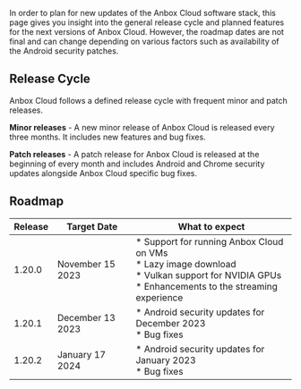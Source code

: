 In order to plan for new updates of the Anbox Cloud software stack, this page gives you insight into the general release cycle and planned features for the next versions of Anbox Cloud. However, the roadmap dates are not final and can change depending on various factors such as availability of the Android security patches.

## Release Cycle

Anbox Cloud follows a defined release cycle with frequent minor and patch releases.

**Minor releases** - A new minor release of Anbox Cloud is released every three months. It includes new features and bug fixes.

**Patch releases** - A patch release for Anbox Cloud is released at the beginning of every month and includes Android and Chrome security updates alongside Anbox Cloud specific bug fixes.

## Roadmap
| Release | Target Date | What to expect| 
|---------|-------------|---------------|
| 1.20.0 | November 15 2023 | * Support for running Anbox Cloud on VMs<br/>* Lazy image download<br/>* Vulkan support for NVIDIA GPUs<br/>* Enhancements to the streaming experience|
| 1.20.1 | December 13 2023 | * Android security updates for December 2023<br/>* Bug fixes |
| 1.20.2 | January 17 2024  | * Android security updates for January 2023<br/>* Bug fixes |
